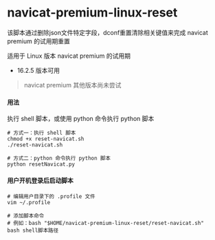 # navicat-premium-linux-reset
该脚本通过删除json文件特定字段，dconf重置清除相关键值来完成 navicat premium 的试用期重置

适用于 Linux 版本 navicat premium 的试用期

- 16.2.5 版本可用

> navicat premium 其他版本尚未尝试


#### 用法

执行 shell 脚本，或使用 python 命令执行 python 脚本

```shell
# 方式一：执行 shell 脚本
chmod +x reset-navicat.sh
./reset-navicat.sh

# 方式二：python 命令执行 python 脚本
python resetNavicat.py
```

#### 用户开机登录后启动脚本
```shell
# 编辑用户目录下的 .profile 文件
vim ~/.profile

# 添加脚本命令
# 例如：bash "$HOME/navicat-premium-linux-reset/reset-navicat.sh"
bash shell脚本路径
```